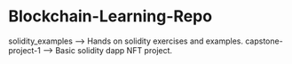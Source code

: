 # Blockchain-Learning-Repo
solidity_examples --> Hands on solidity exercises and examples.
capstone-project-1 --> Basic solidity dapp NFT project.
